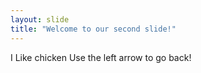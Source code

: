 ```yaml
---
layout: slide
title: "Welcome to our second slide!"
---
```

I Like chicken
Use the left arrow to go back!
